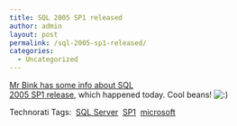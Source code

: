 ```yaml
---
title: SQL 2005 SP1 released
author: admin
layout: post
permalink: /sql-2005-sp1-released/
categories:
  - Uncategorized
---
```

[Mr Bink has some info about SQL  
2005 SP1 release][1], which happened today. Cool beans! <img src="http://blog.lotas-smartman.net/wp-includes/images/smilies/icon_smile.gif" alt=":)" class="wp-smiley" />

Technorati Tags:&nbsp; <a href="http://www.technorati.com/tag/SQLServer" rel="tag">SQL Server</a>&nbsp; <a href="http://www.technorati.com/tag/SP1" rel="tag">SP1</a>&nbsp; <a href="http://www.technorati.com/tag/microsoft" rel="tag">microsoft</a>&nbsp;

 [1]: http://bink.nu/Article6803.bink